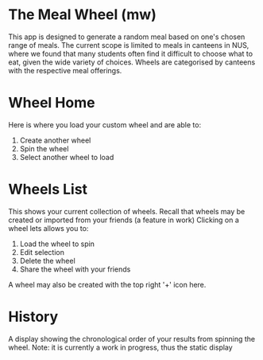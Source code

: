 # The Meal Wheel (mw)
This app is designed to generate a random meal based on one's chosen range of meals. 
The current scope is limited to meals in canteens in NUS, where we found that many students often find it difficult to choose what to eat, given the wide variety of choices.
Wheels are categorised by canteens with the respective meal offerings.

# Wheel Home
Here is where you load your custom wheel and are able to:
1. Create another wheel
2. Spin the wheel
3. Select another wheel to load


# Wheels List
This shows your current collection of wheels. Recall that wheels may be created or imported from your friends (a feature in work)
Clicking on a wheel lets allows you to:
1. Load the wheel to spin
2. Edit selection
3. Delete the wheel
4. Share the wheel with your friends

A wheel may also be created with the top right '+' icon here.

# History
A display showing the chronological order of your results from spinning the wheel. 
Note: it is currently a work in progress, thus the static display

